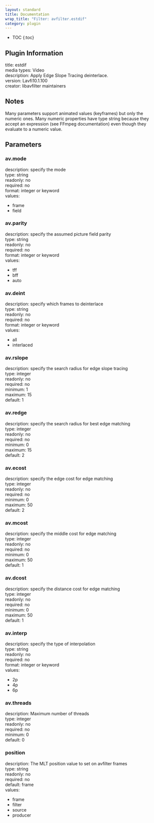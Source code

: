 ```yaml
---
layout: standard
title: Documentation
wrap_title: "Filter: avfilter.estdif"
category: plugin
---
```

* TOC
{:toc}

## Plugin Information

title: estdif  
media types:
Video  
description: Apply Edge Slope Tracing deinterlace.  
version: Lavfi10.1.100  
creator: libavfilter maintainers  

## Notes

Many parameters support animated values (keyframes) but only the numeric ones. Many numeric properties have type string because they accept an expression (see FFmpeg documentation) even though they evaluate to a numeric value.

## Parameters

### av.mode

  
description:
specify the mode  
type: string  
readonly: no  
required: no  
format: integer or keyword  
values:  

* frame
* field

### av.parity

  
description:
specify the assumed picture field parity  
type: string  
readonly: no  
required: no  
format: integer or keyword  
values:  

* tff
* bff
* auto

### av.deint

  
description:
specify which frames to deinterlace  
type: string  
readonly: no  
required: no  
format: integer or keyword  
values:  

* all
* interlaced

### av.rslope

  
description:
specify the search radius for edge slope tracing  
type: integer  
readonly: no  
required: no  
minimum: 1  
maximum: 15  
default: 1  

### av.redge

  
description:
specify the search radius for best edge matching  
type: integer  
readonly: no  
required: no  
minimum: 0  
maximum: 15  
default: 2  

### av.ecost

  
description:
specify the edge cost for edge matching  
type: integer  
readonly: no  
required: no  
minimum: 0  
maximum: 50  
default: 2  

### av.mcost

  
description:
specify the middle cost for edge matching  
type: integer  
readonly: no  
required: no  
minimum: 0  
maximum: 50  
default: 1  

### av.dcost

  
description:
specify the distance cost for edge matching  
type: integer  
readonly: no  
required: no  
minimum: 0  
maximum: 50  
default: 1  

### av.interp

  
description:
specify the type of interpolation  
type: string  
readonly: no  
required: no  
format: integer or keyword  
values:  

* 2p
* 4p
* 6p

### av.threads

  
description:
Maximum number of threads  
type: integer  
readonly: no  
required: no  
minimum: 0  
default: 0  

### position

  
description:
The MLT position value to set on avfilter frames  
type: string  
readonly: no  
required: no  
default: frame  
values:  

* frame
* filter
* source
* producer

